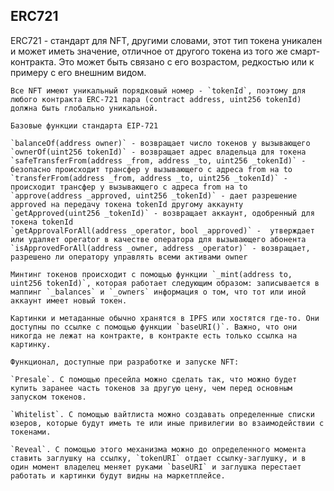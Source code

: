 ## ERC721

   ERC721 - стандарт для NFT, другими словами, этот тип токена уникален и может иметь значение, отличное от другого токена из того же смарт-контракта. Это может быть связано с его возрастом, редкостью или к примеру с его внешним видом.
      
    Все NFT имеют уникальный порядковый номер - `tokenId`, поэтому для любого контракта ERC-721 пара (contract address, uint256 tokenId) должна быть глобально уникальной.

    Базовые функции стандарта EIP-721

    `balanceOf(address owner)` - возвращает число токенов у вызывающего 
    `ownerOf(uint256 tokenId)` - возвращает адрес владельца для токена
    `safeTransferFrom(address _from, address _to, uint256 _tokenId)` - безопасно происходит трансфер у вызывающего с адреса from на to
    `transferFrom(address _from, address _to, uint256 _tokenId)` - происходит трансфер у вызывающего с адреса from на to
    `approve(address _approved, uint256 _tokenId)` - дает разрешение approved на передачу токена tokenId другому аккаунту
    `getApproved(uint256 _tokenId)` - возвращает аккаунт, одобренный для токена tokenId
    `getApprovalForAll(address _operator, bool _approved)` -  утверждает или удаляет operator в качестве оператора для вызывающего абонента
    `isApprovedForAll(address _owner, address _operator)` - возвращает, разрешено ли оператору управлять всеми активами owner

    Минтинг токенов происходит с помощью функции `_mint(address to, uint256 tokenId)`, которая работает следующим образом: записывается в маппинг `_balances` и `_owners` информация о том, что тот или иной аккаунт имеет новый токен.

    Картинки и метаданные обычно хранятся в IPFS или хостятся где-то. Они доступны по ссылке с помощью функции `baseURI()`. Важно, что они никогда не лежат на контракте, в контракте есть только ссылка на картинку.

    Функционал, доступные при разработке и запуске NFT:

    `Presale`. С помощью пресейла можно сделать так, что можно будет купить заранее часть токенов за другую цену, чем перед основным запуском токенов. 

    `Whitelist`. С помощью вайтлиста можно создавать определенные списки юзеров, которые будут иметь те или иные привилегии во взаимодействии с токенами.

    `Reveal`. С помощью этого механизма можно до определенного момента ставить заглушку на ссылку, `tokenURI` отдает ссылку-заглушку, и в один момент владелец меняет руками `baseURI` и заглушка перестает работать и картинки будут видны на маркетплейсе.
